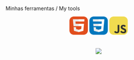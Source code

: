<p>Minhas ferramentas / My tools<p/>
<div align="center">
  <img src="https://github.com/tandpfun/skill-icons/blob/main/icons/HTML.svg" width="50"/>
  <img src="https://github.com/tandpfun/skill-icons/blob/main/icons/CSS.svg" width="50"/>
  <img src="https://github.com/tandpfun/skill-icons/blob/main/icons/JavaScript.svg" width="50"/>
</div>
<br><br>
<div align="center">
  <img src="https://media.tenor.com/d22Jj6OezUsAAAAi/isekai-quartet-anime.gif" width="250"/>
</div>








